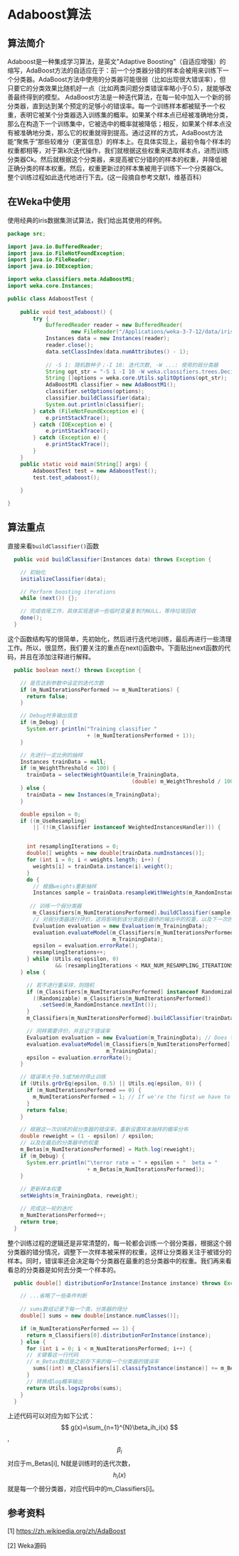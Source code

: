 # Adaboost算法
## 算法简介
Adaboost是一种集成学习算法，是英文"Adaptive Boosting"（自适应增强）的缩写，AdaBoost方法的自适应在于：前一个分类器分错的样本会被用来训练下一个分类器。AdaBoost方法中使用的分类器可能很弱（比如出现很大错误率），但只要它的分类效果比随机好一点（比如两类问题分类错误率略小于0.5），就能够改善最终得到的模型。
AdaBoost方法是一种迭代算法，在每一轮中加入一个新的弱分类器，直到达到某个预定的足够小的错误率。每一个训练样本都被赋予一个权重，表明它被某个分类器选入训练集的概率。如果某个样本点已经被准确地分类，那么在构造下一个训练集中，它被选中的概率就被降低；相反，如果某个样本点没有被准确地分类，那么它的权重就得到提高。通过这样的方式，AdaBoost方法能“聚焦于”那些较难分（更富信息）的样本上。在具体实现上，最初令每个样本的权重都相等，对于第k次迭代操作，我们就根据这些权重来选取样本点，进而训练分类器Ck。然后就根据这个分类器，来提高被它分错的的样本的权重，并降低被正确分类的样本权重。然后，权重更新过的样本集被用于训练下一个分类器Ck。整个训练过程如此迭代地进行下去。(这一段摘自参考文献1，维基百科）
## 在Weka中使用
使用经典的iris数据集测试算法，我们给出其使用的样例。

```java
package src;

import java.io.BufferedReader;
import java.io.FileNotFoundException;
import java.io.FileReader;
import java.io.IOException;

import weka.classifiers.meta.AdaBoostM1;
import weka.core.Instances;

public class AdaboostTest {
	
	public void test_adaboost() {
		try {
			BufferedReader reader = new BufferedReader(
					new FileReader("/Applications/weka-3-7-12/data/iris.arff"));
			Instances data = new Instances(reader);
			reader.close();
			data.setClassIndex(data.numAttributes() - 1);
			
			// -S 1: 随机数种子；-I 10: 迭代次数, -W ...: 使用的弱分类器
			String opt_str = "-S 1 -I 10 -W weka.classifiers.trees.DecisionStump";
			String []options = weka.core.Utils.splitOptions(opt_str);
			AdaBoostM1 classifier = new AdaBoostM1();
			classifier.setOptions(options);
			classifier.buildClassifier(data);
			System.out.println(classifier);
		} catch (FileNotFoundException e) {
			e.printStackTrace();
		} catch (IOException e) {
			e.printStackTrace();
		} catch (Exception e) {
			e.printStackTrace();
		}
	}
	public static void main(String[] args) {
		AdaboostTest test = new AdaboostTest();
		test.test_adaboost();
		
	}

}

```
## 算法重点
直接来看`buildClassifier()`函数

```java
  public void buildClassifier(Instances data) throws Exception {

    // 初始化
    initializeClassifier(data);

    // Perform boosting iterations
    while (next()) {};

    // 完成收尾工作，具体实现是讲一些临时变量复制为NULL，等待垃圾回收
    done();
  }
```
这个函数结构写的很简单，先初始化，然后进行迭代地训练，最后再进行一些清理工作。所以，很显然，我们要关注的重点在next()函数中。下面贴出next函数的代码，并且在添加注释进行解释。

```java
  public boolean next() throws Exception {

    // 是否达到参数中设定的迭代次数
    if (m_NumIterationsPerformed >= m_NumIterations) {
      return false;
    }

    // Debug时多输出信息
    if (m_Debug) {
      System.err.println("Training classifier "
                         + (m_NumIterationsPerformed + 1));
    }

    // 先进行一定比例的抽样
    Instances trainData = null;
    if (m_WeightThreshold < 100) {
      trainData = selectWeightQuantile(m_TrainingData,
                                       (double) m_WeightThreshold / 100);
    } else {
      trainData = new Instances(m_TrainingData);
    }

    double epsilon = 0;
    if ((m_UseResampling)
        || (!(m_Classifier instanceof WeightedInstancesHandler))) {


      int resamplingIterations = 0;
      double[] weights = new double[trainData.numInstances()];
      for (int i = 0; i < weights.length; i++) {
        weights[i] = trainData.instance(i).weight();
      }
      do {
        // 根据weights重新抽样
        Instances sample = trainData.resampleWithWeights(m_RandomInstance, weights);
        
       // 训练一个弱分类器
        m_Classifiers[m_NumIterationsPerformed].buildClassifier(sample);
        // 对弱分类器进行评价，这将影响到该分类器在最终的输出中的权重，以及下一次的抽样分布函数
        Evaluation evaluation = new Evaluation(m_TrainingData); 
        evaluation.evaluateModel(m_Classifiers[m_NumIterationsPerformed],
                                 m_TrainingData);
        epsilon = evaluation.errorRate();
        resamplingIterations++;
      } while (Utils.eq(epsilon, 0)
               && (resamplingIterations < MAX_NUM_RESAMPLING_ITERATIONS));
    } else {

      // 若不进行重采样，则随机
      if (m_Classifiers[m_NumIterationsPerformed] instanceof Randomizable) {
        ((Randomizable) m_Classifiers[m_NumIterationsPerformed])
          .setSeed(m_RandomInstance.nextInt());
      }
      m_Classifiers[m_NumIterationsPerformed].buildClassifier(trainData);

      // 同样需要评价，并且记下错误率
      Evaluation evaluation = new Evaluation(m_TrainingData); // Does this need to be a copy
      evaluation.evaluateModel(m_Classifiers[m_NumIterationsPerformed],
                               m_TrainingData);
      epsilon = evaluation.errorRate();
    }

    // 错误率大于0.5或为0时停止训练
    if (Utils.grOrEq(epsilon, 0.5) || Utils.eq(epsilon, 0)) {
      if (m_NumIterationsPerformed == 0) {
        m_NumIterationsPerformed = 1; // If we're the first we have to use it
      }
      return false;
    }

    // 根据这一次训练的弱分类器的错误率，重新设置样本抽样的概率分布
    double reweight = (1 - epsilon) / epsilon;
    // 以及在最后的分类器中的权重
    m_Betas[m_NumIterationsPerformed] = Math.log(reweight);
    if (m_Debug) {
      System.err.println("\terror rate = " + epsilon + "  beta = "
                         + m_Betas[m_NumIterationsPerformed]);
    }
    
    // 更新样本权重
    setWeights(m_TrainingData, reweight);

    // 完成这一轮的迭代
    m_NumIterationsPerformed++;
    return true;
  }

```
整个训练过程的逻辑还是非常清楚的，每一轮都会训练一个弱分类器，根据这个弱分类器的错分情况，调整下一次样本被采样的权重，这样让分类器关注于被错分的样本。同时，错误率还会决定每个分类器在最重的总分类器中的权重。我们再来看看总的分类器是如何去分类一个样本的。

```java
  public double[] distributionForInstance(Instance instance) throws Exception {

    // ...省略了一些条件判断
    
    // sums数组记录下每一个类，分类器的得分
    double[] sums = new double[instance.numClasses()];

    if (m_NumIterationsPerformed == 1) {
      return m_Classifiers[0].distributionForInstance(instance);
    } else {
      for (int i = 0; i < m_NumIterationsPerformed; i++) {
      // 关键看这一行代码
      // m_Betas数组是之前存下来的每一个分类器的错误率
        sums[(int) m_Classifiers[i].classifyInstance(instance)] += m_Betas[i];
      }
      // 转换成log概率输出
      return Utils.logs2probs(sums);
    }
  }
``` 
上述代码可以对应为如下公式：
$$ g(x)=\sum_{n=1}^{N}\beta_ih_i(x) $$, 
$$\beta_i$$对应于m\_Betas[i], N就是训练时的迭代次数，$$ h_i(x) $$就是每一个弱分类器，对应代码中的m\_Classifiers[i]。


## 参考资料
[1] https://zh.wikipedia.org/zh/AdaBoost

[2] Weka源码